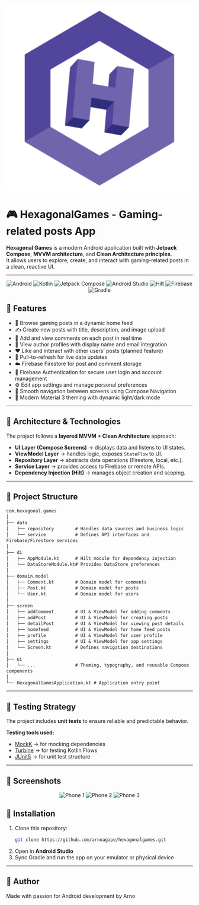 <div align="center">
<br />
<img src="app/src/main/ic_launcher-playstore.png" alt="HexagonalGames Logo"/>
</div>

# 🎮 HexagonalGames - Gaming-related posts App

**Hexagonal Games** is a modern Android application built with **Jetpack Compose**, **MVVM architecture**, and **Clean Architecture principles**.  
It allows users to explore, create, and interact with gaming-related posts in a clean, reactive UI.

---

<div align="center">
   <img src="https://img.shields.io/badge/Android-3DDC84?style=for-the-badge&logo=android&logoColor=white" alt="Android" />
   <img src="https://img.shields.io/badge/Kotlin-7F52FF?style=for-the-badge&logo=kotlin&logoColor=white" alt="Kotlin" />
   <img src="https://img.shields.io/badge/Jetpack%20Compose-4285F4?style=for-the-badge&logo=jetpackcompose&logoColor=white" alt="Jetpack Compose" />
   <img src="https://img.shields.io/badge/Android%20Studio-143?style=for-the-badge&logo=android-studio&logoColor=white" alt="Android Studio" />
   <img src="https://img.shields.io/badge/Hilt-3F51B5?style=for-the-badge&logo=dagger&logoColor=white" alt="Hilt" />
   <img src="https://img.shields.io/badge/Firebase-FFCA28?style=for-the-badge&logo=firebase&logoColor==white" alt="Firebase" /> 
   <img src="https://img.shields.io/badge/Gradle-02303A?style=for-the-badge&logo=gradle&logoColor=white" alt="Gradle" />
</div>


## 🚀 Features

- 📰 Browse gaming posts in a dynamic home feed
- ✍️ Create new posts with title, description, and image upload
- 💬 Add and view comments on each post in real time
- 👤 View author profiles with display name and email integration
- ❤️ Like and interact with other users’ posts (planned feature)
- 🔄 Pull-to-refresh for live data updates
- ☁️ Firebase Firestore for post and comment storage
- 🔐 Firebase Authentication for secure user login and account management
- ⚙️ Edit app settings and manage personal preferences
- 🧭 Smooth navigation between screens using Compose Navigation
- 🌙 Modern Material 3 theming with dynamic light/dark mode

---

## 🧱 Architecture & Technologies

The project follows a **layered MVVM + Clean Architecture** approach:

- **UI Layer (Compose Screens)** → displays data and listens to UI states.
- **ViewModel Layer** → handles logic, exposes `StateFlow` to UI.
- **Repository Layer** → abstracts data operations (Firestore, local, etc.).
- **Service Layer** → provides access to Firebase or remote APIs.
- **Dependency Injection (Hilt)** → manages object creation and scoping.

---

## 📂 Project Structure

```
com.hexagonal.games
│
├── data
│   ├── repository        # Handles data sources and business logic
│   └── service           # Defines API interfaces and Firebase/Firestore services
│
├── di
│   ├── AppModule.kt      # Hilt module for dependency injection
│   └── DataStoreModule.kt# Provides DataStore preferences
│
├── domain.model
│   ├── Comment.kt        # Domain model for comments
│   ├── Post.kt           # Domain model for posts
│   └── User.kt           # Domain model for users
│
├── screen
│   ├── addComment        # UI & ViewModel for adding comments
│   ├── addPost           # UI & ViewModel for creating posts
│   ├── detailPost        # UI & ViewModel for viewing post details
│   ├── homefeed          # UI & ViewModel for home feed posts
│   ├── profile           # UI & ViewModel for user profile
│   ├── settings          # UI & ViewModel for app settings
│   └── Screen.kt         # Defines navigation destinations
│
├── ui
│   └── ...               # Theming, typography, and reusable Compose components
│
└── HexagonalGamesApplication.kt # Application entry point
```

---

## 🧪 Testing Strategy

The project includes **unit tests** to ensure reliable and predictable behavior.

**Testing tools used:**
- [MockK](https://mockk.io/) → for mocking dependencies
- [Turbine](https://github.com/cashapp/turbine) → for testing Kotlin Flows
- [JUnit5](https://junit.org/junit5/) → for unit test structure

---

## 📸 Screenshots

<p align="center">
  <img src="images/phoneScreenshots/phone_1.png" alt="Phone 1" width="30%"/>
  <img src="images/phoneScreenshots/phone_2.png" alt="Phone 2" width="30%"/>
  <img src="images/phoneScreenshots/phone_3.png" alt="Phone 3" width="30%"/>
</p>

## 📲 Installation

1. Clone this repository:
   ```bash
   git clone https://github.com/arnoagape/hexagonalgames.git
   ```
2. Open in **Android Studio**
3. Sync Gradle and run the app on your emulator or physical device

---

## 🙌 Author

Made with passion for Android development by Arno